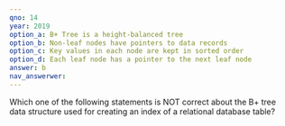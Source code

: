 ```yaml
---
qno: 14
year: 2019
option_a: B+ Tree is a height-balanced tree
option_b: Non-leaf nodes have pointers to data records
option_c: Key values in each node are kept in sorted order
option_d: Each leaf node has a pointer to the next leaf node
answer: b
nav_answerwer:
---
```


Which one of the following statements is NOT correct about the B+ tree data structure used for creating an index of a relational database table?